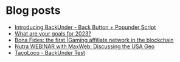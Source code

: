 # Blog posts
<!-- BLOG-POST-LIST:START -->
- [Introducing BackUnder - Back Button + Popunder Script](https://afflift.com/f/threads/introducing-backunder-back-button-popunder-script.10073/)
- [What are your goals for 2023?](https://afflift.com/f/threads/what-are-your-goals-for-2023.10077/)
- [Bona Fides: the first |Gaming affiliate network in the blockchain](https://afflift.com/f/threads/bona-fides-the-first-gaming-affiliate-network-in-the-blockchain.9978/)
- [Nutra WEBINAR with MaxWeb: Discussing the USA Geo](https://afflift.com/f/threads/nutra-webinar-with-maxweb-discussing-the-usa-geo.10070/)
- [TacoLoco - BackUnder Test](https://afflift.com/f/threads/tacoloco-backunder-test.10080/)
<!-- BLOG-POST-LIST:END -->
